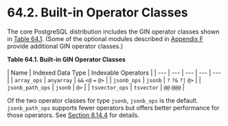 # 64.2. Built-in Operator Classes

The core PostgreSQL distribution includes the GIN operator classes shown in [Table 64.1](https://www.postgresql.org/docs/10/static/gin-builtin-opclasses.html#GIN-BUILTIN-OPCLASSES-TABLE). \(Some of the optional modules described in [Appendix F](https://www.postgresql.org/docs/10/static/contrib.html) provide additional GIN operator classes.\)

**Table 64.1. Built-in GIN Operator Classes**

| Name | Indexed Data Type | Indexable Operators |
| --- | --- | --- | --- | --- |
| `array_ops` | `anyarray` | `&&` `<@` `=` `@>` |
| `jsonb_ops` | `jsonb` | `?` `?&` `?|` `@>` |
| `jsonb_path_ops` | `jsonb` | `@>` |
| `tsvector_ops` | `tsvector` | `@@` `@@@` |

Of the two operator classes for type `jsonb`, `jsonb_ops` is the default. `jsonb_path_ops` supports fewer operators but offers better performance for those operators. See [Section 8.14.4](../../sql/datatype/8.14.-json-xing-bie.md#8-14-4-jsonbindexing) for details.

